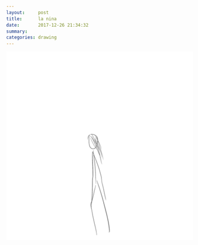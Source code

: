 ```yaml
---
layout:     post
title:      la nina
date:       2017-12-26 21:34:32
summary:    
categories: drawing
---
```

![la nina](/images/diary/la-nina.png "nuan")
